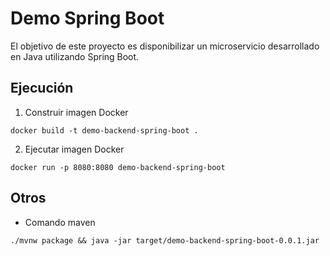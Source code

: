 # Demo Spring Boot

El objetivo de este proyecto es disponibilizar un microservicio desarrollado en Java utilizando Spring Boot.

## Ejecución 

1. Construir imagen Docker

```
docker build -t demo-backend-spring-boot .
```

2. Ejecutar imagen Docker 

```
docker run -p 8080:8080 demo-backend-spring-boot
```


## Otros

* Comando maven 

```
./mvnw package && java -jar target/demo-backend-spring-boot-0.0.1.jar
```

